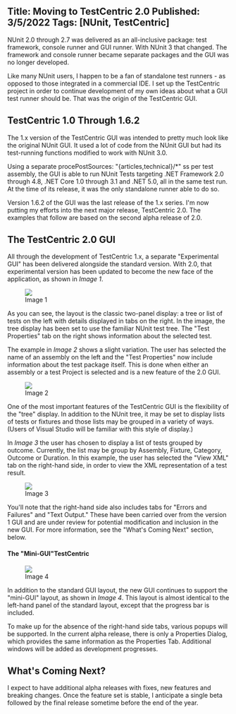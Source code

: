 Title: Moving to TestCentric 2.0
Published: 3/5/2022
Tags: [NUnit, TestCentric]
---
NUnit 2.0 through 2.7 was delivered as an all-inclusive package: test framework,
console runner and GUI runner. With NUnit 3 that changed. The framework and
console runner became separate packages and the GUI was no longer developed.

Like many NUnit users, I happen to be a fan of standalone test runners - as
opposed to those integrated in a commercial IDE. I set up the TestCentric
project in order to continue development of my own ideas about what a GUI
test runner should be. That was the origin of the TestCentric GUI.

## TestCentric 1.0 Through 1.6.2

The 1.x version of the TestCentric GUI was intended to pretty much look like
the original NUnit GUI. It used a lot of code from the NUnit GUI but had its
test-running functions modified to work with NUnit 3.0.

Using a separate procePostSources: "{articles,technical}/*"
ss per test assembly, the GUI is able to run NUnit Tests
targeting .NET Framework 2.0 through 4.8, .NET Core 1.0 through 3.1 and .NET 5.0,
all in the same test run. At the time of its release, it was the only standalone
runner able to do so.

Version 1.6.2 of the GUI was the last release of the 1.x series. I'm now putting
my efforts into the next major release, TestCentric 2.0. The examples that
follow are based on the second alpha release of 2.0.

## The TestCentric 2.0 GUI

All through the development of TestCentric 1.x, a separate "Experimental GUI"
has been delivered alongside the standard version. With 2.0, that experimental
version has been updated to become the new face of the application, as shown in
_Image 1_.

<figure>
  <img src="/images/TePostSources: "{articles,technical}/*"
stCentricGui1.png">
  <figcaption>Image 1</figcaption>
</figure>

As you can see, the layout is the classic two-panel display: a tree or list of tests
on the left with details displayed in tabs on the right. In the image, the tree
display has been set to use the familiar NUnit test tree. The "Test Properties" tab
on the right shows information about the selected test.

The example in _Image 2_ shows a slight variation. The user has selected the name
of an assembly on the left and the "Test Properties" now include information about
the test package itself. This is done when either an assembly or a test Project is
selected and is a new feature of the 2.0 GUI.

<figure>
  <img src="/images/TestCentricGui2.png">
  <figcaption>Image 2</figcaption>
</figure>

One of the most important features of the TestCentric GUI is the flexibility of the
"tree" display. In addition to the NUnit tree, it may be set to display lists of
tests or fixtures and those lists may be grouped in a variety of ways. (Users of
Visual Studio will be familiar with this style of display.)

In _Image 3_ the user has chosen to display a list of tests grouped by outcome. Currently,
the list may be group by Assembly, Fixture, Category, Outcome or Duration. In this example,
the user has selected the "View XML" tab on the right-hand side, in order to view the XML
representation of a test result.

<figure>
  <img src="/images/TestCentricGui3.png">
  <figcaption>Image 3</figcaption>
</figure>

You'll note that the right-hand side also includes tabs for "Errors and Failures" and
"Text Output." These have been carried over from the version 1 GUI and are under
review for potential modification and inclusion in the new GUI. For more information,
see the "What's Coming Next" section, below.

#### The "Mini-GUI"TestCentric

<figure class="left">
  <img src="/images/TestCentricGui4.png">
  <figcaption>Image 4</figcaption>
</figure>

In addition to the standard GUI layout, the new GUI continues to support the "mini-GUI"
layout, as shown in _Image 4_. This layout is almost identical to the left-hand panel
of the standard layout, except that the progress bar is included.

To make up for the absence of the right-hand side tabs, various popups will be supported.
In the current alpha release, there is only a Properties Dialog, which provides the same
information as the Properties Tab. Additional windows will be added as development progresses.

## What's Coming Next?

I expect to have additional alpha releases with fixes, new features and breaking changes.
Once the feature set is stable, I anticipate a single beta followed by the final release
sometime before the end of the year.
